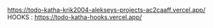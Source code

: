 https://todo-katha-krik2004-alekseys-projects-ac2caaff.vercel.app/
HOOKS : https://todo-katha-hooks.vercel.app/
